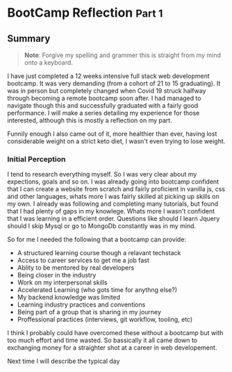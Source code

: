 <head>
  <link 
      rel="stylesheet" 
      type="text/css" 
      media="all" 
      href="./color.css"/>
  <link 
      rel="stylesheet" 
      type="text/css" 
      media="all" 
      href="./CSS.css"/>
  <link 
      href="https://fonts.googleapis.com/css?family=Fira+Mono:500&display=swap" 
      rel="stylesheet">

<style> 
</style>
</head>    

# <span class="Grey">BootCamp Reflection </span><small><span class="Magenta">Part 1</span></small> 
## Summary 

> **Note**: Forgive my spelling and grammer this is straight from my mind onto a keyboard.

<span class="DarkViolet">
    I have just completed a 12 weeks intensive full stack web development bootcamp. It was very demanding (from a cohort of 21 to 15 graduating). It was in person but completely changed when Covid 19 struck halfway through becoming a remote bootcamp soon after. I had managed to navigate though this and successfully graduated with a fairly good performance.
    I will make a series detailing my experience for those interested, although this is mostly a reflection on my part.
</span>

Funnily enough I also came out of it, more healthier than ever, having lost considerable weight on a strict keto diet, I wasn't even trying to lose weight.

### Initial Perception 

I tend to research everything myself. So I was very clear about my expections, goals and so on. I was already going into bootcamp confident that I can create a website from scratch and fairly proficient in vanilla js, css and other languages, whats more I was fairly skilled at picking up skills on my own. I already was following and completing many tutorials, but found that I had plenty of gaps in my knowlege. Whats more I wasn't confident that I was learning in a efficient order. Questions like should I learn Jquery should I skip Mysql or go to MongoDb constantly was in my mind. 

So for me I needed the following that a bootcamp can provide:
- A structured learning course though a relavant techstack
- Access to career services to get me a job fast 
- Ablity to be mentored by real developers
- Being closer in the industry 
- Work on my interpersonal skills 
- Accelerated Learning (who gots time for anythng else?)
- My backend knowledge was limited
- Learning industry practices and conventions
- Being part of a group that is sharing in my journey
- Proffessional practices (interviews, git workflow, tooling, etc)

I think I probably could have overcomed these without a bootcamp but with too much effort and time wasted. So bassically it all came down to exchanging money for a straighter shot at a career in web developement.

<span class="Tomato">Next time I will describe the typical day</span>